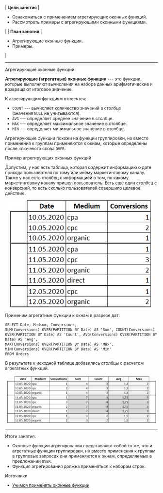 | **Цели занятия** |

-   Ознакомиться с применением агрегирующих оконных функций.
-   Рассмотреть примеры с агрегирующими оконными функциями.

 |
| **План занятия** |

-   Агрегирующие оконные функции.
-   Примеры.

 |

* * * * *

Агрегирующие оконные функции

**Агрегирующие (агрегатные) оконные функции** --- это функции, которые выполняют вычисления на наборе данных арифметические и возвращают итоговое значение.

К агрегирующим функциям относятся:

-   `COUNT` --- вычисляет количество значений в столбце (значения `NULL` не учитываются).
-   `AVG` --- определяет среднее значение в столбце.
-   `MAX` --- определяет максимальное значение в столбце.
-   `MIN` --- определяет минимальное значение в столбце.

Агрегирующие функции похожи на функции группировки, но вместо применения к группам применяются к окнам, которые определены после ключевого слова `OVER`.

Пример агрегирующих оконных функций

Допустим, у нас есть таблица, которая содержит информацию о дате прихода пользователя по тому или иному маркетинговому каналу. Также у нас есть столбец с информацией о том, по какому маркетинговому каналу пришел пользователь. Есть еще один столбец с конверсией, то есть сколько пользователей совершило целевое действие.

![](../static/img/module_3_8.png)

Применим агрегатные функции к окнам в разрезе дат:

```
SELECT Date, Medium, Conversions,
SUM(Conversions) OVER(PARTITION BY Date) AS 'Sum', COUNT(Conversions) OVER(PARTITION BY Date) AS 'Count', AVG(Conversions) OVER(PARTITION BY Date) AS 'Avg',
MAX(Conversions) OVER(PARTITION BY Date) AS 'Max',
MIN(Conversions) OVER(PARTITION BY Date) AS 'Min'
FROM Orders
```

В результате к исходной таблице добавились столбцы с расчетом агрегатных функций.

![](../static/img/module_3_9.png)


* * * * *

Итоги занятия:

-   Оконные функции агрегирования представляют собой то же, что и агрегатные функции группировки, но вместо применения к группам в групповых запросах они применяются к окнам, определяемых в предложении `OVER`.
-   Функция агрегирования должна применяться к наборам строк.

Источники

-   [Учимся применять оконные функции](https://thisisdata.ru/blog/uchimsya-primenyat-okonnyye-funktsii/)